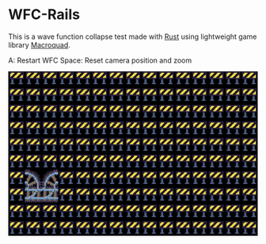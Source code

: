 # WFC-Rails

This is a wave function collapse test made with [Rust](https://www.rust-lang.org/) using lightweight game library [Macroquad](https://macroquad.rs/).

A: Restart WFC
Space: Reset camera position and zoom

![](wfc-rails.preview.gif)
